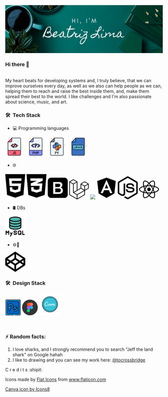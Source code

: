 <img src="img/banner.png" />

### Hi there 👋
<br/>
My heart beats for developing systems and, I truly believe, that we can improve ourselves every day, as well as we also can help people as we can, helping them to reach and raise the best inside them, and, make them spread their best to the world.
I like challenges and I'm also passionate about science, music, and art.

<h3> 🛠 &nbsp;Tech Stack</h3>

- 💻 Programming languages &nbsp;
<p float="left">
  <img src="/icons/javascript.png" /> 
  <img src="/icons/php.png" />
  <img src="/icons/python.png" />
  <img src="/icons/java.png" />
</p>

- 🌐 &nbsp;
<p float="left">
  <img src="/svg/html5.svg" width="64" /> 
  <img src="/svg/css3.svg" style="width: 64px" /> 
  <img src="/svg/bootstrap.svg" style="width: 64px" /> 
  <img src="/svg/laravel.svg" style="width: 64px" /> 
  <img src="/svg/vue-js.svg" style="width: 64px" /> 
  <img src="/svg/angular.svg" style="width: 64px" /> 
  <img src="/svg/node-js.svg" style="width: 64px" /> 
  <img src="/svg/react.svg" style="width: 64px" /> 
</p>

- 🛢 DBs &nbsp;
<p float="left">
  <img src="/icons/mysql.png" />
</p>

- ⚙️🔧 &nbsp;
<p float="left">
  <img src="/svg/codepen.svg" style="width: 64px" /> 
</p>

<h3> 🛠 &nbsp;Design Stack</h3>
<p float="left">
  <img src="/icons/adobe-photoshop.png" width="50" /> 
  <img src="/icons/figma.png" width="50" />
  <img src="/icons/canva_icon.png" width="70" />
</p>

<br/>


### ⚡ Random facts:
1. I love sharks, and I strongly recommend you to search "Jeff the land shark" on Google hahah
2. I like to drawing and you can see my work here: <a href="http://instagram.com/tocrossbridge" target="_blank">@tocrossbridge</a>


C r e d i t s :shipit:

Icons made by <a href="https://www.flaticon.com/authors/flat-icons" title="Flat Icons">Flat Icons</a> from <a href="https://www.flaticon.com/" title="Flaticon"> www.flaticon.com</a>

<a href="https://icons8.com/icon/nBeuei22ZvUb/canva">Canva icon by Icons8</a>
